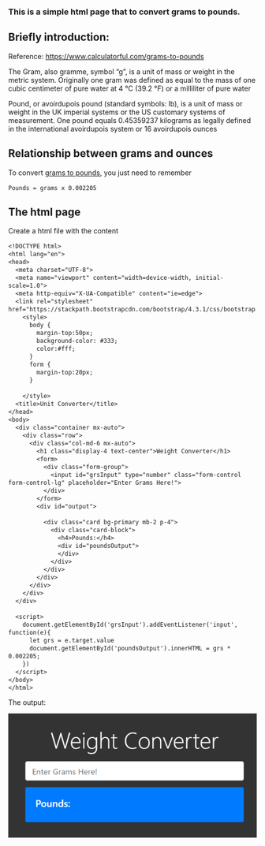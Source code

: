 ### This is a simple html page that to convert grams to pounds.

## Briefly introduction: 
Reference: https://www.calculatorful.com/grams-to-pounds

The Gram, also gramme, symbol “g”, is a unit of mass or weight in the metric system. Originally one gram was defined as equal to the mass of one cubic centimeter of pure water at 4 °C (39.2 °F) or a milliliter of pure water

Pound, or avoirdupois pound (standard symbols: lb), is a unit of mass or weight in the UK imperial systems or the US customary systems of measurement. One pound equals 0.45359237 kilograms as legally defined in the international avoirdupois system or 16 avoirdupois ounces

## Relationship between grams and ounces
To convert [grams to pounds](https://www.calculatorful.com/grams-to-pounds), you just need to remember 
```
Pounds = grams x 0.002205
```

## The html page

Create a html file with the content
```
<!DOCTYPE html>
<html lang="en">
<head>
  <meta charset="UTF-8">
  <meta name="viewport" content="width=device-width, initial-scale=1.0">
  <meta http-equiv="X-UA-Compatible" content="ie=edge">
  <link rel="stylesheet" href="https://stackpath.bootstrapcdn.com/bootstrap/4.3.1/css/bootstrap.min.css">
    <style>
      body {
        margin-top:50px;
        background-color: #333;
        color:#fff;
      }
      form {
        margin-top:20px;
      }

    </style>
  <title>Unit Converter</title>
</head>
<body>
  <div class="container mx-auto">
    <div class="row">
      <div class="col-md-6 mx-auto">
        <h1 class="display-4 text-center">Weight Converter</h1>
        <form>
          <div class="form-group">
            <input id="grsInput" type="number" class="form-control form-control-lg" placeholder="Enter Grams Here!">
          </div>
        </form>
        <div id="output">

          <div class="card bg-primary mb-2 p-4">
            <div class="card-block">
              <h4>Pounds:</h4>
              <div id="poundsOutput">
              </div>
            </div>
          </div>
        </div>
      </div>
    </div>
  </div>

  <script>
    document.getElementById('grsInput').addEventListener('input', function(e){
      let grs = e.target.value
      document.getElementById('poundsOutput').innerHTML = grs * 0.002205;
    })
  </script>
</body>
</html>
```
The output:

![screenshoot](screen.png "screenshoot")

